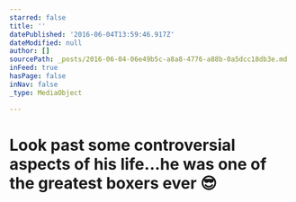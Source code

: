 ```yaml
---
starred: false
title: ''
datePublished: '2016-06-04T13:59:46.917Z'
dateModified: null
author: []
sourcePath: _posts/2016-06-04-06e49b5c-a8a8-4776-a88b-0a5dcc18db3e.md
inFeed: true
hasPage: false
inNav: false
_type: MediaObject

---
```

# Look past some controversial aspects of his life...he was one of the greatest boxers ever 😎